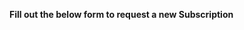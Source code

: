 **Fill out the below form to request a new Subscription**

<script src='https://crm.zoho.com/crm/WebFormServeServlet?rid=db4b4a26cce65120b083f483a81f1e7840b3f01c804a5cf0bbe927801b50e463gid29c6ab6364c18d7950c9b61e2b99879654d3bd5f66eb53a31e9cbdae29140543&script=$sYG'></script>
